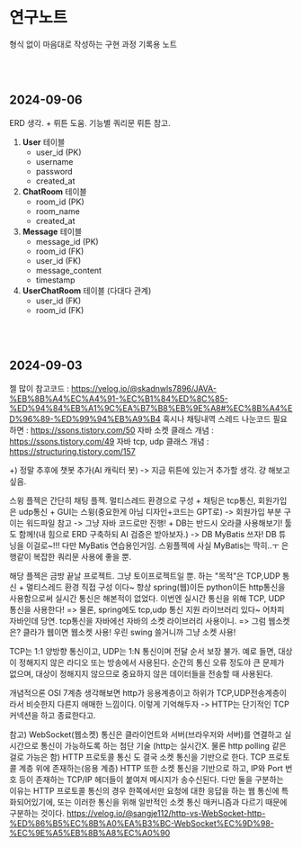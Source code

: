 # 연구노트


형식 없이 마음대로 작성하는 구현 과정 기록용 노트

<br><br>

## 2024-09-06

ERD 생각. + 뤼튼 도움. 기능별 쿼리문 뤼튼 참고.

1. **User** 테이블
   - user_id (PK)
   - username
   - password
   - created_at
2. **ChatRoom** 테이블
   - room_id (PK)
   - room_name
   - created_at
3. **Message** 테이블
   - message_id (PK)
   - room_id (FK)
   - user_id (FK)
   - message_content
   - timestamp
4. **UserChatRoom** 테이블 (다대다 관계)
   - user_id (FK)
   - room_id (FK)

<br><br>

## 2024-09-03

젤 많이 참고코드 : https://velog.io/@skadnwls7896/JAVA-%EB%8B%A4%EC%A4%91-%EC%B1%84%ED%8C%85-%ED%94%84%EB%A1%9C%EA%B7%B8%EB%9E%A8#%EC%8B%A4%ED%96%89-%ED%99%94%EB%A9%B4
혹시나 채팅내역 스레드 나눈코드 필요하면 : https://ssons.tistory.com/50
자바 소켓 클래스 개념 : https://ssons.tistory.com/49
자바 tcp, udp 클래스 개념 : https://structuring.tistory.com/157

+) 정말 추후에 챗봇 추가(AI 캐릭터 봇) -> 지금 뤼튼에 있는거 추가할 생각. 걍 해보고 싶음.

스윙 플젝은 간단히 채팅 플젝.
멀티스레드 환경으로 구성 + 채팅은 tcp통신, 회원가입은 udp통신 + GUI는 스윙(중요한게 아님 디자인+코드는 GPT로)
-> 회원가입 부분 구이는 워드파일 참고
-> 그냥 자바 코드로만 진행! + DB는 반드시 오라클 사용해보기! 툴도 함께!(내 힘으로 ERD 구축하되 AI 검증은 받아보자.)
-> DB MyBatis 쓰자! DB 튜닝을 이걸로~!!! 다만 MyBatis 연습용인거임. 스윙플젝에 사실 MyBatis는 딱히..ㅜ 은행같이 복잡한 쿼리문 사용에 좋을 뿐.


해당 플젝은 금방 끝날 프로젝트. 그냥 토이프로젝트일 뿐.
하는 "목적"은 TCP,UDP 통신 + 멀티스레드 환경 직접 구성 이다~
항상 spring(웹)이든 python이든 http통신을 사용함으로써 실시간 통신은 해본적이 없었다.
이번엔 실시간 통신을 위해 TCP, UDP 통신을 사용한다! 
=> 물론, spring에도 tcp,udp 통신 지원 라이브러리 있다~ 어차피 자바인데 당연. tcp통신을 자바에선 자바의 소켓 라이브러리 사용이니.
=> 그럼 웹소켓은? 클라가 웹이면 웹소켓 사용! 우린 swing 쓸거니까 그냥 소켓 사용!

TCP는 1:1 양방향 통신이고,
UDP는 1:N 통신이며 전달 순서 보장 불가. 예로 들면, 대상이 정해지지 않은 라디오 또는 방송에서 사용된다. 
순간의 통신 오류 정도야 큰 문제가 없으며, 
대상이 정해지지 않으므로 중요하지 않은 데이터들을 전송할 때 사용된다.

개념적으론 OSI 7계층 생각해보면 http가 응용계층이고 하위가 TCP,UDP전송계층이라서 비슷한지 다른지 애매한 느낌이다.
이렇게 기억해두자 -> HTTP는 단기적인 TCP 커넥션을 하고 종료한다고.

참고) WebSocket(웹소켓) 통신은 클라이언트와 서버(브라우저와 서버)를 연결하고 실시간으로 통신이 가능하도록 하는 첨단 기술 (http는 실시간X. 물론 http polling 같은걸로 가능은 함)
HTTP 프로토콜 통신 도 결국 소켓 통신을 기반으로 한다. TCP 프로토콜 계층 위에 존재하는(응용 계층) HTTP 또한 소켓 통신을 기반으로 하고, IP와 Port 번호 등이 존재하는 TCP/IP 헤더들이 붙여져 메시지가 송수신된다.
다만 둘을 구분하는 이유는 HTTP 프로토콜 통신의 경우 한쪽에서만 요청에 대한 응답을 하는 웹 통신에 특화되어있기에, 또는 이러한 통신을 위해 일반적인 소켓 통신 매커니즘과 다르기 때문에 구분하는 것이다.
https://velog.io/@sangje112/http-vs-WebSocket-http-%ED%86%B5%EC%8B%A0%EA%B3%BC-WebSocket%EC%9D%98-%EC%9E%A5%EB%8B%A8%EC%A0%90
